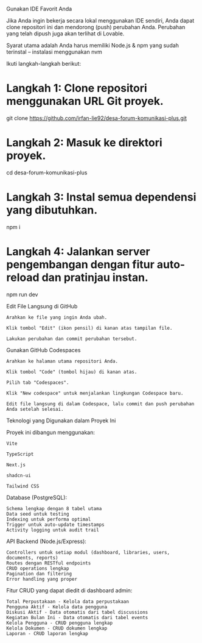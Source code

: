 Gunakan IDE Favorit Anda

Jika Anda ingin bekerja secara lokal menggunakan IDE sendiri, Anda dapat clone repositori ini dan mendorong (push) perubahan Anda. Perubahan yang telah dipush juga akan terlihat di Lovable.

Syarat utama adalah Anda harus memiliki Node.js & npm yang sudah terinstal – instalasi menggunakan nvm

Ikuti langkah-langkah berikut:

# Langkah 1: Clone repositori menggunakan URL Git proyek.
git clone https://github.com/irfan-lie92/desa-forum-komunikasi-plus.git

# Langkah 2: Masuk ke direktori proyek.
cd desa-forum-komunikasi-plus

# Langkah 3: Instal semua dependensi yang dibutuhkan.
npm i

# Langkah 4: Jalankan server pengembangan dengan fitur auto-reload dan pratinjau instan.
npm run dev

Edit File Langsung di GitHub

    Arahkan ke file yang ingin Anda ubah.

    Klik tombol "Edit" (ikon pensil) di kanan atas tampilan file.

    Lakukan perubahan dan commit perubahan tersebut.

Gunakan GitHub Codespaces

    Arahkan ke halaman utama repositori Anda.

    Klik tombol "Code" (tombol hijau) di kanan atas.

    Pilih tab "Codespaces".

    Klik "New codespace" untuk menjalankan lingkungan Codespace baru.

    Edit file langsung di dalam Codespace, lalu commit dan push perubahan Anda setelah selesai.

Teknologi yang Digunakan dalam Proyek Ini

Proyek ini dibangun menggunakan:

    Vite

    TypeScript

    Next.js

    shadcn-ui

    Tailwind CSS
  
Database (PostgreSQL):

    Schema lengkap dengan 8 tabel utama
    Data seed untuk testing
    Indexing untuk performa optimal
    Trigger untuk auto-update timestamps
    Activity logging untuk audit trail

API Backend (Node.js/Express):

    Controllers untuk setiap modul (dashboard, libraries, users, documents, reports)
    Routes dengan RESTful endpoints
    CRUD operations lengkap
    Pagination dan filtering
    Error handling yang proper

Fitur CRUD yang dapat diedit di dashboard admin:

    Total Perpustakaan - Kelola data perpustakaan
    Pengguna Aktif - Kelola data pengguna
    Diskusi Aktif - Data otomatis dari tabel discussions
    Kegiatan Bulan Ini - Data otomatis dari tabel events
    Kelola Pengguna - CRUD pengguna lengkap
    Kelola Dokumen - CRUD dokumen lengkap
    Laporan - CRUD laporan lengkap

